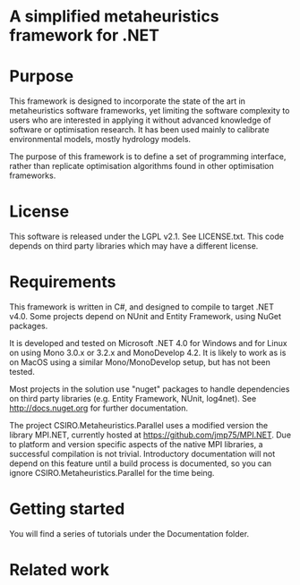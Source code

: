 A simplified metaheuristics framework for .NET
==============================================

# Purpose

This framework is designed to incorporate the state of the art in metaheuristics software frameworks, yet limiting the software complexity to users who are interested in applying it without advanced knowledge of software or optimisation research. It has been used mainly to calibrate environmental models, mostly hydrology models.

The purpose of this framework is to define a set of programming interface, rather than replicate optimisation algorithms found in other optimisation frameworks.

# License

This software is released under the LGPL v2.1. See LICENSE.txt.
This code depends on third party libraries which may have a different license.

# Requirements

This framework is written in C#, and designed to compile to target .NET v4.0. Some projects depend on NUnit and Entity Framework, using NuGet packages.

It is developed and tested on Microsoft .NET 4.0 for Windows and for Linux on using Mono 3.0.x or 3.2.x and MonoDevelop 4.2. It is likely to work as is on MacOS using a similar Mono/MonoDevelop setup, but has not been tested.

Most projects in the solution use "nuget" packages to handle dependencies on third party libraries (e.g. Entity Framework, NUnit, log4net). See http://docs.nuget.org for further documentation.

The project CSIRO.Metaheuristics.Parallel uses a modified version the library MPI.NET, currently hosted at https://github.com/jmp75/MPI.NET. Due to platform and version specific aspects of the native MPI libraries, a successful compilation is not trivial. Introductory documentation will not depend on this feature until a build process is documented, so you can ignore CSIRO.Metaheuristics.Parallel for the time being. 

# Getting started

You will find a series of tutorials under the Documentation folder. 

# Related work


